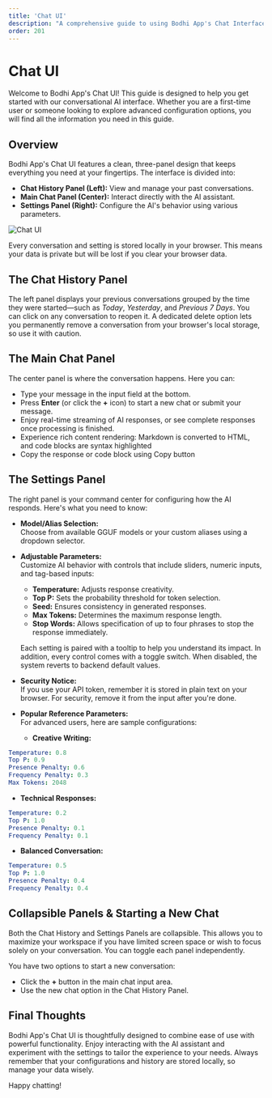 ```yaml
---
title: 'Chat UI'
description: "A comprehensive guide to using Bodhi App's Chat Interface"
order: 201
---
```


# Chat UI

Welcome to Bodhi App's Chat UI! This guide is designed to help you get started with our conversational AI interface. Whether you are a first-time user or someone looking to explore advanced configuration options, you will find all the information you need in this guide.

## Overview

Bodhi App's Chat UI features a clean, three-panel design that keeps everything you need at your fingertips. The interface is divided into:

- **Chat History Panel (Left):** View and manage your past conversations.
- **Main Chat Panel (Center):** Interact directly with the AI assistant.
- **Settings Panel (Right):** Configure the AI's behavior using various parameters.

<img 
  src="/doc-images/chat-ui.jpeg" 
  alt="Chat UI" 
  class="rounded-lg border-2 border-gray-200 dark:border-gray-700 shadow-lg hover:shadow-xl transition-shadow duration-300 max-w-[90%]"
/>

Every conversation and setting is stored locally in your browser. This means your data is private but will be lost if you clear your browser data.

## The Chat History Panel

The left panel displays your previous conversations grouped by the time they were started—such as _Today_, _Yesterday_, and _Previous 7 Days_. You can click on any conversation to reopen it. A dedicated delete option lets you permanently remove a conversation from your browser's local storage, so use it with caution.

## The Main Chat Panel

The center panel is where the conversation happens. Here you can:

- Type your message in the input field at the bottom.
- Press **Enter** (or click the **+** icon) to start a new chat or submit your message.
- Enjoy real-time streaming of AI responses, or see complete responses once processing is finished.
- Experience rich content rendering: Markdown is converted to HTML, and code blocks are syntax highlighted
- Copy the response or code block using Copy button

## The Settings Panel

The right panel is your command center for configuring how the AI responds. Here's what you need to know:

- **Model/Alias Selection:**  
  Choose from available GGUF models or your custom aliases using a dropdown selector.
- **Adjustable Parameters:**  
  Customize AI behavior with controls that include sliders, numeric inputs, and tag-based inputs:

  - **Temperature:** Adjusts response creativity.
  - **Top P:** Sets the probability threshold for token selection.
  - **Seed:** Ensures consistency in generated responses.
  - **Max Tokens:** Determines the maximum response length.
  - **Stop Words:** Allows specification of up to four phrases to stop the response immediately.

  Each setting is paired with a tooltip to help you understand its impact. In addition, every control comes with a toggle switch. When disabled, the system reverts to backend default values.

- **Security Notice:**  
  If you use your API token, remember it is stored in plain text on your browser. For security, remove it from the input after you're done.
- **Popular Reference Parameters:**  
  For advanced users, here are sample configurations:

  - **Creative Writing:**

```yaml
Temperature: 0.8
Top P: 0.9
Presence Penalty: 0.6
Frequency Penalty: 0.3
Max Tokens: 2048
```

- **Technical Responses:**

```yaml
Temperature: 0.2
Top P: 1.0
Presence Penalty: 0.1
Frequency Penalty: 0.1
```

- **Balanced Conversation:**

```yaml
Temperature: 0.5
Top P: 1.0
Presence Penalty: 0.4
Frequency Penalty: 0.4
```

## Collapsible Panels & Starting a New Chat

Both the Chat History and Settings Panels are collapsible. This allows you to maximize your workspace if you have limited screen space or wish to focus solely on your conversation. You can toggle each panel independently.

You have two options to start a new conversation:

- Click the **+** button in the main chat input area.
- Use the new chat option in the Chat History Panel.

## Final Thoughts

Bodhi App's Chat UI is thoughtfully designed to combine ease of use with powerful functionality. Enjoy interacting with the AI assistant and experiment with the settings to tailor the experience to your needs. Always remember that your configurations and history are stored locally, so manage your data wisely.

Happy chatting!
